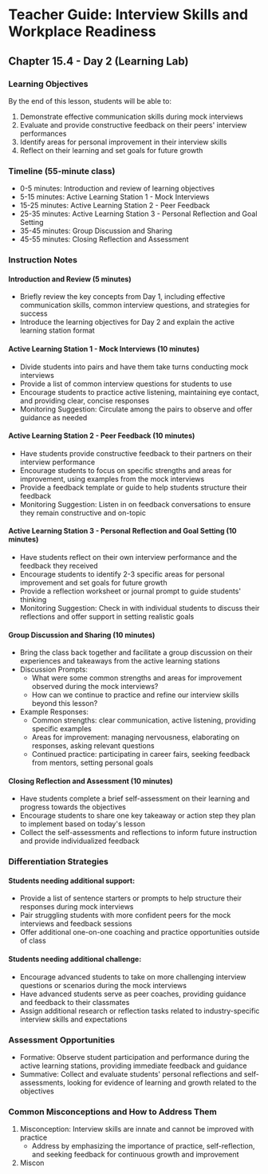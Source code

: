 # Teacher Guide: Interview Skills and Workplace Readiness
## Chapter 15.4 - Day 2 (Learning Lab)

### Learning Objectives
By the end of this lesson, students will be able to:
1. Demonstrate effective communication skills during mock interviews
2. Evaluate and provide constructive feedback on their peers' interview performances
3. Identify areas for personal improvement in their interview skills
4. Reflect on their learning and set goals for future growth

### Timeline (55-minute class)
- 0-5 minutes: Introduction and review of learning objectives
- 5-15 minutes: Active Learning Station 1 - Mock Interviews
- 15-25 minutes: Active Learning Station 2 - Peer Feedback
- 25-35 minutes: Active Learning Station 3 - Personal Reflection and Goal Setting
- 35-45 minutes: Group Discussion and Sharing
- 45-55 minutes: Closing Reflection and Assessment

### Instruction Notes
#### Introduction and Review (5 minutes)
- Briefly review the key concepts from Day 1, including effective communication skills, common interview questions, and strategies for success
- Introduce the learning objectives for Day 2 and explain the active learning station format

#### Active Learning Station 1 - Mock Interviews (10 minutes)
- Divide students into pairs and have them take turns conducting mock interviews
- Provide a list of common interview questions for students to use
- Encourage students to practice active listening, maintaining eye contact, and providing clear, concise responses
- Monitoring Suggestion: Circulate among the pairs to observe and offer guidance as needed

#### Active Learning Station 2 - Peer Feedback (10 minutes)
- Have students provide constructive feedback to their partners on their interview performance
- Encourage students to focus on specific strengths and areas for improvement, using examples from the mock interviews
- Provide a feedback template or guide to help students structure their feedback
- Monitoring Suggestion: Listen in on feedback conversations to ensure they remain constructive and on-topic

#### Active Learning Station 3 - Personal Reflection and Goal Setting (10 minutes)
- Have students reflect on their own interview performance and the feedback they received
- Encourage students to identify 2-3 specific areas for personal improvement and set goals for future growth
- Provide a reflection worksheet or journal prompt to guide students' thinking
- Monitoring Suggestion: Check in with individual students to discuss their reflections and offer support in setting realistic goals

#### Group Discussion and Sharing (10 minutes)
- Bring the class back together and facilitate a group discussion on their experiences and takeaways from the active learning stations
- Discussion Prompts:
  - What were some common strengths and areas for improvement observed during the mock interviews?
  - How can we continue to practice and refine our interview skills beyond this lesson?
- Example Responses:
  - Common strengths: clear communication, active listening, providing specific examples
  - Areas for improvement: managing nervousness, elaborating on responses, asking relevant questions
  - Continued practice: participating in career fairs, seeking feedback from mentors, setting personal goals

#### Closing Reflection and Assessment (10 minutes)
- Have students complete a brief self-assessment on their learning and progress towards the objectives
- Encourage students to share one key takeaway or action step they plan to implement based on today's lesson
- Collect the self-assessments and reflections to inform future instruction and provide individualized feedback

### Differentiation Strategies
#### Students needing additional support:
- Provide a list of sentence starters or prompts to help structure their responses during mock interviews
- Pair struggling students with more confident peers for the mock interviews and feedback sessions
- Offer additional one-on-one coaching and practice opportunities outside of class

#### Students needing additional challenge:
- Encourage advanced students to take on more challenging interview questions or scenarios during the mock interviews
- Have advanced students serve as peer coaches, providing guidance and feedback to their classmates
- Assign additional research or reflection tasks related to industry-specific interview skills and expectations

### Assessment Opportunities
- Formative: Observe student participation and performance during the active learning stations, providing immediate feedback and guidance
- Summative: Collect and evaluate students' personal reflections and self-assessments, looking for evidence of learning and growth related to the objectives

### Common Misconceptions and How to Address Them
1. Misconception: Interview skills are innate and cannot be improved with practice
   - Address by emphasizing the importance of practice, self-reflection, and seeking feedback for continuous growth and improvement
2. Miscon